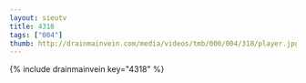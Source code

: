 ```yaml
--- 
layout: sieutv
title: 4318
tags: ["004"]
thumb: http://drainmainvein.com/media/videos/tmb/000/004/318/player.jpg
---
```

{% include drainmainvein key="4318" %} 
